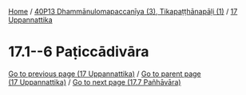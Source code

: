 
[Home](/) / [40P13 Dhammānulomapaccanīya (3), Tikapaṭṭhānapāḷi (1)](...md) / [17 Uppannattika](../40P13/17.md)

# 17.1--6 Paṭiccādivāra

[Go to previous page (17 Uppannattika)](../40P13/17.md) / [Go to parent page (17 Uppannattika)](../40P13/17.md) / [Go to next page (17.7 Pañhāvāra)](17.7.md)



